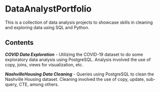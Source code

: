 # DataAnalystPortfolio
This is a collection of data analysis projects to showcase skills in cleaning and exploring data using SQL and Python.

## Contents
***COVID Data Exploration*** - Utilizing the COVID-19 dataset to do some exploratory data analysis using PostgreSQL. Analysis involved the use of copy, joins, views for visualization, etc.

***NashvilleHousing Data Cleaning*** - Queries using PostgreSQL to clean the Nashville Housing dataset. Cleaning involved the use of copy, update, sub-query, CTE, among others.
